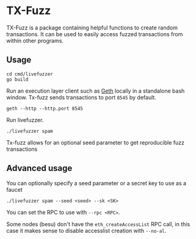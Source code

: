 # TX-Fuzz

TX-Fuzz is a package containing helpful functions to create random transactions. 
It can be used to easily access fuzzed transactions from within other programs.

## Usage

```
cd cmd/livefuzzer
go build
```

Run an execution layer client such as [Geth][1] locally in a standalone bash window.
Tx-fuzz sends transactions to port `8545` by default.

```
geth --http --http.port 8545
```

Run livefuzzer.

```
./livefuzzer spam
```

Tx-fuzz allows for an optional seed parameter to get reproducible fuzz transactions

## Advanced usage
You can optionally specify a seed parameter or a secret key to use as a faucet

```
./livefuzzer spam --seed <seed> --sk <SK>
```

You can set the RPC to use with `--rpc <RPC>`.

Some nodes (besu) don't have the `eth_createAccessList` RPC call, in this case it makes sense to disable accesslist creation with `--no-al`.

[1]: https://geth.ethereum.org/docs/getting-started/installing-geth
